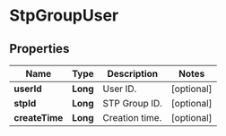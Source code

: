 
# StpGroupUser

## Properties

Name | Type | Description | Notes
------------ | ------------- | ------------- | -------------
**userId** | **Long** | User ID. |  [optional]
**stpId** | **Long** | STP Group ID. |  [optional]
**createTime** | **Long** | Creation time. |  [optional]

